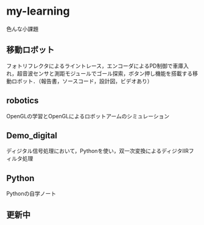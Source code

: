 # my-learning

色んな小課題

## 移動ロボット
フォトリフレクタによるライントレース，エンコーダによるPD制御で車庫入れ，超音波センサと測距モジュールでゴール探索，ボタン押し機能を搭載する移動ロボット．（報告書，ソースコード，設計図，ビデオあり）

## robotics
OpenGLの学習とOpenGLによるロボットアームのシミュレーション

## Demo_digital
ディジタル信号処理において，Pythonを使い，双一次変換によるディジタIIRフィルタ処理

## Python
Pythonの自学ノート

## 更新中

